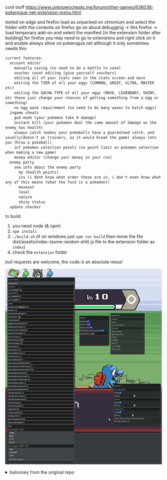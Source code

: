 cool stuff
https://www.unknowncheats.me/forum/other-games/636038-pokerogue-net-extension-menu.html

tested on edge and firefox
load as unpacked on chromium and select the folder with the contents
on firefox go on about:debugging -> this firefox -> load temporary add-on and select the manifest [in the extension folder after building]
for firefox you may need to go to extensions and right click on it and enable always allow on pokerogue.net although it only sometimes needs this
```
current features:
  account editor
    manually saving (no need to do a battle to save)
    voucher count editing (give yourself vouchers)
    editing all of your stats seen in the stats screen and more
    editing the TIER of all your eggs (COMMON, GREAT, ULTRA, MASTER etc)
    editing the GACHA TYPE of all your eggs (MOVE, LEGENDARY, SHINY, etc these just change your chances of getting something from a egg or something)
    no egg wave requirement (no need to do many waves to hatch eggs)
  ingame cheats
    god mode (your pokemon take 0 damage)
    instant kill (your pokemon deal the same amount of damage as the enemy has health)
    always catch (makes your pokeballs have a guaranteed catch, and usually(doesn't on trainers, as it would break the game) always lets you throw a pokeball)
    inf pokemon selection points (no point limit on pokemon selection when making a new game)
    money editor (change your money in your run)
  enemy party
    see info about the enemy party
      hp (health points)
      ivs (i dont know what order these are in, i don't even know what any of this means (what the fuck is a pokemon))
      moveset
      level
      nature
      shiny status
  update checker
```

to build
1. you need node (& npm)
2. `npm install`
3. `./build.sh` (if on windows just `npm run build` then move the file dist/assets/index-(some random shit).js file to the extension folder as `index`)
4. check the `extension` folder

pull requests are welcome, the code is an absolute mess!

![alt text](picture.png)

<details>
<summary>balooney from the original repo</summary>
<picture><img src="./public/images/logo.png" width="300" alt="PokéRogue"></picture>

PokéRogue is a browser based Pokémon fangame heavily inspired by the roguelite genre. Battle endlessly while gathering stacking items, exploring many different biomes, fighting trainers, bosses, and more! 

# Contributing
## 🛠️ Development
If you have the motivation and experience with Typescript/Javascript (or are willing to learn) please feel free to fork the repository and make pull requests with contributions. If you don't know what to work on but want to help, reference the below **To-Do** section or the **#feature-vote** channel in the discord. 

### 💻 Environment Setup
#### Prerequisites
- node: 20.13.1
- npm: [how to install](https://docs.npmjs.com/downloading-and-installing-node-js-and-npm)

#### Running Locally
1. Clone the repo and in the root directory run `npm install`
    - *if you run into any errors, reach out in the **#dev-corner** channel in discord*
2. Run `npm run start:dev` to locally run the project in `localhost:8000`

#### Linting
We're using ESLint as our common linter and formatter. It will run automatically during the pre-commit hook but if you would like to manually run it, use the `npm run eslint` script. 

### ❔ FAQ 

**How do I test a new _______?**
- In the `src/overrides.ts` file there are overrides for most values you'll need to change for testing


## 🪧 To Do
Check out [Github Issues](https://github.com/pagefaultgames/pokerogue/issues) to see how can you help us!

# 📝 Credits
> If this project contains assets you have produced and you do not see your name here, **please** reach out.

### 🎵 BGM
  - Pokémon Mystery Dungeon: Explorers of Sky
    - Arata Iiyoshi
    - Hideki Sakamoto
    - Keisuke Ito
    - Ken-ichi Saito
    - Yoshihiro Maeda
  - Pokémon Black/White
    - Go Ichinose
    - Hitomi Sato
    - Shota Kageyama
  - Pokémon Mystery Dungeon: Rescue Team DX
    - Keisuke Ito
    - Arata Iiyoshi
    - Atsuhiro Ishizuna
  - Pokémon HeartGold/SoulSilver
  - Pokémon Black/White 2
  - Pokémon X/Y
  - Pokémon Omega Ruby/Alpha Sapphire
  - Pokémon Sun/Moon
  - Pokémon Ultra Sun/Ultra Moon
  - Pokémon Sword/Shield
  - Pokémon Scarlet/Violet
  - Firel (Custom Metropolis and Laboratory biome music)
  - Lmz (Custom Jungle biome music)

### 🎵 Sound Effects
  - Pokémon Emerald
  - Pokémon Black/White

### 🎨 Backgrounds
  - Squip (Paid Commissions)
  - Contributions by Someonealive-QN

### 🎨 UI
  - GAMEFREAK
  - LJ Birdman

### 🎨 Pagefault Games Intro
  - Spectremint

### 🎨 Game Logo
  - Gonstar (Paid Commission)

### 🎨 Trainer Sprites
  - GAMEFREAK (Pokémon Black/White 2, Pokémon Diamond/Pearl)
  - kyledove
  - Brumirage
  - pkmn_realidea (Paid Commissions)

### 🎨 Trainer Portraits
  - pkmn_realidea (Paid Commissions)

### 🎨 Pokemon Sprites and Animation
  - GAMEFREAK (Pokémon Black/White 2)
  - Smogon Sprite Project (Various Artists)
  - Skyflyer
  - Nolo33
  - Ebaru
  - EricLostie
  - KingOfThe-X-Roads
  - kiriaura
  - Caruban
  - Sopita_Yorita
  - Azrita
  - AshnixsLaw
  - Hellfire0raptor
  - RetroNC
  - Franark122k
  - OldSoulja
  - PKMarioG
  - ItsYugen
  - lucasomi
  - Pkm Sinfonia
  - Poki Papillon
  - Fleimer_
  - bizcoeindoloro
  - mangalos810
  - Involuntary-Twitch
  - selstar

### 🎨 Move Animations
  - Pokémon Reborn

</details>